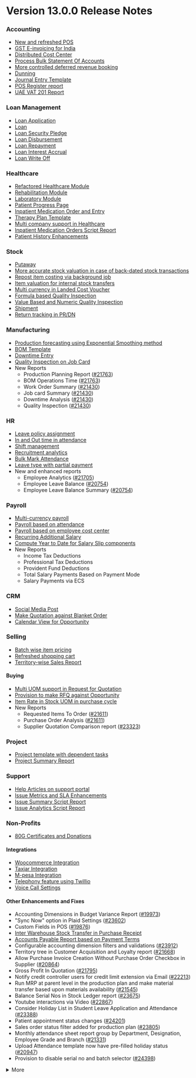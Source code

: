 # Version 13.0.0 Release Notes

### Accounting
- [New and refreshed POS](https://github.com/integra/accurix/pull/20789)
- [GST E-invoicing for India](https://docs.accurix.com/docs/user/manual/en/regional/india/setup-e-invoicing)
- [Distributed Cost Center](https://docs.accurix.com/docs/user/manual/en/accounts/distributed-cost-center)
- [Process Bulk Statement Of Accounts](https://docs.accurix.com/docs/user/manual/en/accounts/process-statement-of-accounts)
- [More controlled deferred revenue booking](https://docs.accurix.com/docs/user/manual/en/accounts/process-deferred-accounting)
- [Dunning](https://docs.accurix.com/docs/user/manual/en/accounts/dunning)
- [Journal Entry Template](https://docs.accurix.com/docs/user/manual/en/accounts/journal-entry-template)
- [POS Register report](https://github.com/integra/accurix/pull/23313)
- [UAE VAT 201 Report](https://github.com/integra/accurix/pull/23447)


### Loan Management
- [Loan Application](https://docs.accurix.com/docs/user/manual/en/loan-management/loan-application)
- [Loan](https://docs.accurix.com/docs/user/manual/en/loan-management/loan)
- [Loan Security Pledge](https://docs.accurix.com/docs/user/manual/en/loan-management/loan-security-pledge)
- [Loan Disbursement](https://docs.accurix.com/docs/user/manual/en/loan-management/loan-disbursement)
- [Loan Repayment](https://docs.accurix.com/docs/user/manual/en/loan-management/loan-repayment)
- [Loan Interest Accrual](https://docs.accurix.com/docs/user/manual/en/loan-management/loan-interest-accrual)
- [Loan Write Off](https://docs.accurix.com/docs/user/manual/en/loan-management/loan-write-off)

### Healthcare
- [Refactored Healthcare Module](https://docs.accurix.com/docs/user/manual/en/healthcare)
- [Rehabilitation Module](https://docs.accurix.com/docs/user/manual/en/healthcare/exercise_type)
- [Laboratory Module](https://docs.accurix.com/docs/user/manual/en/healthcare/setup_laboratory)
- [Patient Progress Page](https://github.com/integra/accurix/pull/22474)
- [Inpatient Medication Order and Entry](https://docs.accurix.com/docs/user/manual/en/healthcare/inpatient_medication_entry)
- [Therapy Plan Template](https://docs.accurix.com/docs/user/manual/en/healthcare/therapy_plan)
- [Multi company support in Healthcare](https://github.com/integra/accurix/pull/21290)
- [Inpatient Medication Orders Script Report](https://github.com/integra/accurix/pull/23984)
- [Patient History Enhancements](https://github.com/integra/accurix/pull/24033)


### Stock
- [Putaway](https://docs.accurix.com/docs/user/manual/en/stock/putaway-rule)
- [More accurate stock valuation in case of back-dated stock transactions](https://github.com/integra/accurix/pull/24183)
- [Repost item costing via background job](https://github.com/integra/accurix/pull/24183)
- [Item valuation for internal stock transfers](https://github.com/integra/accurix/pull/24200)
- [Multi currency in Landed Cost Voucher](https://github.com/integra/accurix/pull/24127)
- [Formula based Quality Inspection](https://docs.accurix.com/docs/user/manual/en/stock/quality-inspection)
- [Value Based and Numeric Quality Inspection](https://github.com/integra/accurix/pull/24181)
- [Shipment](https://github.com/integra/accurix/pull/22914)
- [Return tracking in PR/DN](https://github.com/integra/accurix/pull/22859)

### Manufacturing
- [Production forecasting using Exponential Smoothing method](https://docs.accurix.com/docs/user/manual/en/manufacturing/reports/demand-driven-forecasting)
- [BOM Template](https://docs.accurix.com/docs/user/manual/en/manufacturing/bill-of-materials#34-bom-template)
- [Downtime Entry](https://docs.accurix.com/docs/user/manual/en/manufacturing/downtime-entry)
- [Quality Inspection on Job Card](https://github.com/integra/accurix/pull/23964)
- New Reports
  - Production Planning Report ([#21763](https://github.com/integra/accurix/pull/21763))
  - BOM Operations Time ([#21763](https://github.com/integra/accurix/pull/21763))
  - Work Order Summary ([#21430](https://github.com/integra/accurix/pull/21430))
  - Job card Summary ([#21430](https://github.com/integra/accurix/pull/21430))
  - Downtime Analysis ([#21430](https://github.com/integra/accurix/pull/21430))
  - Quality Inspection ([#21430](https://github.com/integra/accurix/pull/21430))

### HR
- [Leave policy assignment](https://github.com/integra/accurix/pull/23112)
- [In and Out time in attendance](https://github.com/integra/accurix/pull/21547)
- [Shift management](https://docs.accurix.com/docs/user/manual/en/human-resources/shift-management)
- [Recruitment analytics](https://github.com/integra/accurix/pull/21732)
- [Bulk Mark Attendance](https://github.com/integra/accurix/pull/20062)
- [Leave type with partial payment](https://github.com/integra/accurix/pull/23173)
- New and enhanced reports
    - Employee Analytics ([#21705](https://github.com/integra/accurix/pull/21705))
    - Employee Leave Balance ([#20754](https://github.com/integra/accurix/pull/20754))
    - Employee Leave Balance Summary ([#20754](https://github.com/integra/accurix/pull/20754))

### Payroll
- [Multi-currency payroll](https://github.com/integra/accurix/pull/23519)
- [Payroll based on attendance](https://github.com/integra/accurix/pull/21258)
- [Payroll based on employee cost center](https://github.com/integra/accurix/pull/21609)
- [Recurring Additional Salary](https://github.com/integra/accurix/pull/20936)
- [Compute Year to Date for Salary Slip components](https://github.com/integra/accurix/pull/24362)
- New Reports
  - Income Tax Deductions
  - Professional Tax Deductions
  - Provident Fund Deductions
  - Total Salary Payments Based on Payment Mode
  - Salary Payments via ECS

### CRM
- [Social Media Post](https://docs.accurix.com/docs/user/manual/en/CRM/social-media-post)
- [Make Quotation against Blanket Order](https://docs.accurix.com/docs/user/manual/en/selling/blanket-order)
- [Calendar View for Opportunity](https://github.com/integra/accurix/pull/21280)

### Selling
- [Batch wise item pricing](https://github.com/integra/accurix/pull/24470)
- [Refreshed shopping cart](https://github.com/integra/accurix/pull/22617)
- [Territory-wise Sales Report](https://github.com/integra/accurix/pull/20428)

#### Buying
- [Multi UOM support in Request for Quotation](https://github.com/integra/accurix/pull/22249)
- [Provision to make RFQ against Opportunity](https://github.com/integra/accurix/pull/22765)
- [Item Rate in Stock UOM in purchase cycle](https://github.com/integra/accurix/pull/24315)
- New Reports
  - Requested Items To Order ([#21611](https://github.com/integra/accurix/pull/21611))
  - Purchase Order Analysis ([#21611](https://github.com/integra/accurix/pull/21611))
  - Supplier Quotation Comparison report ([#23323](https://github.com/integra/accurix/pull/23323))

### Project
- [Project template with dependent tasks](https://github.com/integra/accurix/pull/24092)
- [Project Summary Report](https://github.com/integra/accurix/pull/21587)

### Support
- [Help Articles on support portal](https://github.com/integra/accurix/pull/22194)
- [Issue Metrics and SLA Enhancements](https://github.com/integra/accurix/pull/21617)
- [Issue Summary Script Report](https://docs.accurix.com/docs/user/manual/en/support/support_reports)
- [Issue Analytics Script Report](https://docs.accurix.com/docs/user/manual/en/support/support_reports)

### Non-Profits
- [80G Certificates and Donations](https://docs.accurix.com/docs/user/manual/en/non_profit/tax_exemption_80g_certificate)

#### Integrations
- [Woocommerce Integration](https://docs.accurix.com/docs/user/manual/en/accurix_integration/woocommerce_integration)
- [Taxjar Integration](https://github.com/integra/accurix/pull/21047)
- [M-pesa Integration](https://docs.accurix.com/docs/user/manual/en/accurix_integration/mpesa-integration)
- [Telephony feature using Twillio](https://github.com/integra/accurix/pull/24032)
- [Voice Call Settings](https://github.com/integra/accurix/pull/24126)


#### Other Enhancements and Fixes
- Accounting Dimensions in Budget Variance Report ([#19973](https://github.com/integra/accurix/pull/19973))
- "Sync Now" option in Plaid Settings ([#23602](https://github.com/integra/accurix/pull/23602))
- Custom Fields in POS ([#19876](https://github.com/integra/accurix/pull/19876))
- [Inter Warehouse Stock Transfer in Purchase Receipt](https://docs.accurix.com/docs/user/manual/en/stock/articles/material-transfer-from-delivery-note)
- [Accounts Payable Report based on Payment Terms](https://docs.accurix.com/docs/user/manual/en/accounts/accounting-reports)
- Configurable accounting dimension filters and validations ([#23912](https://github.com/integra/accurix/pull/23912))
- Territory tree in Customer Acquisition and Loyalty report ([#21668](https://github.com/integra/accurix/pull/21668))
- Allow Purchase Invoice Creation Without Purchase Order Checkbox in Supplier ([#20864](https://github.com/integra/accurix/pull/20864))
- Gross Profit In Quotation ([#21795](https://github.com/integra/accurix/pull/21795))
- Notify credit controller users for credit limit extension via Email ([#22213](https://github.com/integra/accurix/pull/22213))
- Run MRP at parent level in the production plan and make material transfer based upon materials availability ([#21545](https://github.com/integra/accurix/pull/21545))
- Balance Serial Nos in Stock Ledger report ([#23675](https://github.com/integra/accurix/pull/23675))
- Youtube interactions via Video  ([#22867](https://github.com/integra/accurix/pull/22867))
- Consider Holiday List in Student Leave Application and Attendance ([#23388](https://github.com/integra/accurix/pull/23388))
- Patient appointment status changes ([#24201](https://github.com/integra/accurix/pull/24201))
- Sales order status filter added for production plan ([#23805](https://github.com/integra/accurix/pull/23805))
- Monthly attendance sheet report group by Department, Designation, Employee Grade and Branch ([#21331](https://github.com/integra/accurix/pull/21331))
- Upload Attendance template now have pre-filled holiday status ([#20947](https://github.com/integra/accurix/pull/20947))
- Provision to disable serial no and batch selector ([#24398](https://github.com/integra/accurix/pull/24398))

<details>
<summary>More</summary>

- Fetch Items from BOM in Stock Entry([#19498](https://github.com/integra/accurix/pull/19498))
- Supplier Sourced Items in BOM ([#23557](https://github.com/integra/accurix/pull/23557))
- Close Production Plan ([#23728](https://github.com/integra/accurix/pull/23728))
- Button to create Stock Entry for Drug Shortage ([#24012](https://github.com/integra/accurix/pull/24012))
- Added column cost center in Accounts Receivable report ([#23835](https://github.com/integra/accurix/pull/23835))
- Added jinja templating in Contract Template ([#24046](https://github.com/integra/accurix/pull/24046))
- Make account number length configurable ([#23845](https://github.com/integra/accurix/pull/23845))
- Add company and correct filter in bank reconciliation statement ([#23614](https://github.com/integra/accurix/pull/23614))
- Added Condition field in Pricing Rule ([#23014](https://github.com/integra/accurix/pull/23014))
- Open lead status on next contact date ([#23445](https://github.com/integra/accurix/pull/23445))
- [Tax Category in POS Profile](https://docs.accurix.com/docs/user/manual/en/accounts/pos-profile)
- Added phone field in product Inquiry ([#23170](https://github.com/integra/accurix/pull/23170))
- Allow Discharge despite Unbilled Healthcare Services ([#24281](https://github.com/integra/accurix/pull/24281))
- Do Not Bill Patient Encounters for Inpatients ([#24355](https://github.com/integra/accurix/pull/24355))
- Autofill Supplier pop-up when only 1 Supplier in RFQ ([#22512](https://github.com/integra/accurix/pull/22512))
- Accounting entries for service item in Purchase receipt ([#22223](https://github.com/integra/accurix/pull/22223))
- Added Project in Sales Analytics report ([#23309](https://github.com/integra/accurix/pull/23309))
- Added all companies option in employee tree to view employee across all companies ([#22573](https://github.com/integra/accurix/pull/22573))
- Email Group Option In Email Campaign ([#22731](https://github.com/integra/accurix/pull/22731))
- Stock Report Enhancements ([#21727](https://github.com/integra/accurix/pull/21727))
- Added range for age in stock ageing ([#22622](https://github.com/integra/accurix/pull/22622))
- Report Summary in Financial Statement([#20876](https://github.com/integra/accurix/pull/20876))
- Added sequence id in routing for the completion of operations sequentially ([#23641](https://github.com/integra/accurix/pull/23641))
- Nested Set filtering for Accounting Dimension
- Add/Remove Items from submitted Sales/Purchase Order
- Provision to edit Item Details from Marketplace
- Scan Barcode in Purchase Receipt
- Disable Rounded Totals Checkbox for Salary Slips in HR Settings

- Renamed Loan Management to Loan on Desk Page ([#21877](https://github.com/integra/accurix/pull/21877))
- Added Expense Approver field in Employee master ([#22244](https://github.com/integra/accurix/pull/22244))
- Bill all hours by default on Timesheet ([#22155](https://github.com/integra/accurix/pull/22155))
- Unable to cancel employee advance ([#22374](https://github.com/integra/accurix/pull/22374))
- Status error in purchase invoice ([#22351](https://github.com/integra/accurix/pull/22351))
- Item-wise sales and purchase register export ([#22184](https://github.com/integra/accurix/pull/22184))
- Billing address in for Purchase documents ([#22233](https://github.com/integra/accurix/pull/22233))
- Handle canceled entries in financial statements ([#22231](https://github.com/integra/accurix/pull/22231))
- Default period start date and period end date for financial statements ([#22011](https://github.com/integra/accurix/pull/22011))
- Update Packed Items via Update Items in Sales Order ([#22392](https://github.com/integra/accurix/pull/22392))
- Hide delete company transactions button if not system manager ([#21839](https://github.com/integra/accurix/pull/21839))
- Skipping total row for tree-view reports ([#22350](https://github.com/integra/accurix/pull/22350))
- Cancelled entries in tds payable monthly report ([#22131](https://github.com/integra/accurix/pull/22131))
- Inter-company Invoice currency for multicurrency transactions ([#21984](https://github.com/integra/accurix/pull/21984))
- Filter batches based on item and warehouse in Pick List (develop) ([#21780](https://github.com/integra/accurix/pull/21780))
- Set cost center in Expense Claim child based on parent (if missing) ([#22175](https://github.com/integra/accurix/pull/22175))
- Item wise backdated stock entry posting for immutable ledger ([#22366](https://github.com/integra/accurix/pull/22366))
- Shopping cart UI fixes ([#22137](https://github.com/integra/accurix/pull/22137))
- Filter Leave Type based on allocation for a particular employee ([#22050](https://github.com/integra/accurix/pull/22050))
- Party validation for inter-warehouse transaction ([#22186](https://github.com/integra/accurix/pull/22186))
- Manufacturing dashboard and work order summary chart ([#21946](https://github.com/integra/accurix/pull/21946))
- IP Admission and Discharge, Minor fixes ([#21817](https://github.com/integra/accurix/pull/21817))
- Validation of Purchase Order against Material Request missing ([#22192](https://github.com/integra/accurix/pull/22192))
- Staffing Plan validation ([#22379](https://github.com/integra/accurix/pull/22379))
- Do not allow backdated stock transactions in previous fiscal year ([#21967](https://github.com/integra/accurix/pull/21967))
- Employee Advance Return not working ([#21812](https://github.com/integra/accurix/pull/21812))
- Added card for reports on education desk ([#21853](https://github.com/integra/accurix/pull/21853))
- Refactored project summary report  ([#21943](https://github.com/integra/accurix/pull/21943))
- Revenue and Customer Count only in date range in Customer Acquitition Report ([#22210](https://github.com/integra/accurix/pull/22210))
- Alternative item not working for subcontract ([#22386](https://github.com/integra/accurix/pull/22386))
- Unable to create batched Item ([#22393](https://github.com/integra/accurix/pull/22393))
- Filters for the manufacturing reports ([#21960](https://github.com/integra/accurix/pull/21960))
- Raw material warehouse in Production Planning Report ([#21982](https://github.com/integra/accurix/pull/21982))
- Allowed LWP leave types to select in Leave Application even if there is no allocation against them ([#22197](https://github.com/integra/accurix/pull/22197))
- Report not working on parameter Grade ([#21951](https://github.com/integra/accurix/pull/21951))
- Allow to enter Relieving date if employee status is Left ([#22242](https://github.com/integra/accurix/pull/22242))
- Resetting lost reason in opportunity and quotation ([#22378](https://github.com/integra/accurix/pull/22378))
- Filtering issues in opening invoice creation tool ([#21969](https://github.com/integra/accurix/pull/21969))
- Set default reference Id for "On Previous Row Amount" and "On Previous Row Total" ([#22346](https://github.com/integra/accurix/pull/22346))
- UX date range field separated in from and to date fields. ([#21765](https://github.com/integra/accurix/pull/21765))
- Enable show_configure_button when shopping cart is enabled ([#22468](https://github.com/integra/accurix/pull/22468))
- Setup status indicators for Job Offer and Job Applicant (develop) ([#22445](https://github.com/integra/accurix/pull/22445))
- Item-wise sales history report ([#22783](https://github.com/integra/accurix/pull/22783))
- Setting filter for project in kanban board ([#22717](https://github.com/integra/accurix/pull/22717))
- Dashboard For Timesheet ([#22750](https://github.com/integra/accurix/pull/22750))
- Handle custom statuses for the pause SLA configuration ([#22349](https://github.com/integra/accurix/pull/22349))
- Quality Feedback and Template ([#22571](https://github.com/integra/accurix/pull/22571))
- Unable to change link from new lead to existing customer ([#22787](https://github.com/integra/accurix/pull/22787))
- Move Issue List actions under 'Actions' dropdown (ux) ([#22710](https://github.com/integra/accurix/pull/22710))
- Cost center should only show option of selected company ([#22598](https://github.com/integra/accurix/pull/22598))
- Serial No Rename does not affect  Stock Ledger Entry ([#22746](https://github.com/integra/accurix/pull/22746))
- Descriptions not copied while creating Fees from Fee Structure ([#22792](https://github.com/integra/accurix/pull/22792))
- Company filter for cost_center and expense_account in all sales and purchase transactions ([#22478](https://github.com/integra/accurix/pull/22478))
- Arrangements of filters for reports accounts payable & receivable  ([#22636](https://github.com/integra/accurix/pull/22636))
- Update the project after task deletion so that the % completed shows correct value ([#22591](https://github.com/integra/accurix/pull/22591))
- Block Invalid Serial No updates in Maintenance Schedule ([#22665](https://github.com/integra/accurix/pull/22665))
- Fetch item price in sales invoice based on it's validity ([#22563](https://github.com/integra/accurix/pull/22563))
- Add view ledger button for cancelled docs ([#22432](https://github.com/integra/accurix/pull/22432))
- Allow creating SLA documents even if SLA tracking is not enabled ([#22608](https://github.com/integra/accurix/pull/22608))
- Quotation list view blank if quotation_to field not set as a standard filter ([#22672](https://github.com/integra/accurix/pull/22672))
- Salary deductions report fixes ([#22397](https://github.com/integra/accurix/pull/22397))
22727))
- Incorrect delivered qty in Supplier-Wise Sales Analytics ([#22631](https://github.com/integra/accurix/pull/22631))
- Moved parent warehouse to top section also added a section break ([#22708](https://github.com/integra/accurix/pull/22708))
- Skip Progress and Completed by fields on Task Duplication ([#22565](https://github.com/integra/accurix/pull/22565))
- Incorrect stock after merging the items ([#22526](https://github.com/integra/accurix/pull/22526))
- Letter head not found in opening invoice creation tool ([#22488](https://github.com/integra/accurix/pull/22488))
- Cannot cancel asset and asset movement ([#22441](https://github.com/integra/accurix/pull/22441))
- Fetch project-related info in Timesheet ([#22423](https://github.com/integra/accurix/pull/22423))
- Currency symbol not showing as per company currency in stock balance report ([#22724](https://github.com/integra/accurix/pull/22724))
- Add default cost center in payment reconciliation JV ([#22614](https://github.com/integra/accurix/pull/22614))
- Stock Reconciliation Invalid Quantity for Batched Item ([#22726](https://github.com/integra/accurix/pull/22726))
- Project link not set in accounts other than profit and loss accounts ([#22051](https://github.com/integra/accurix/pull/22051))
- Buying price for non stock item in gross profit report ([#22616](https://github.com/integra/accurix/pull/22616))
- Multi currency payment reconciliation ([#22738](https://github.com/integra/accurix/pull/22738))
- Cannot cancel assets with repair pending ([#22440](https://github.com/integra/accurix/pull/22440))
- Reset homepage to home after unchecking products page ([#22736](https://github.com/integra/accurix/pull/22736))
- Generic Message in previous doc validation for buying and selling ([#22546](https://github.com/integra/accurix/pull/22546))
- Expense claim outstanding while making payment entry ([#22735](https://github.com/integra/accurix/pull/22735))
- Take parent cost center for child if no cost center at child in expense claim ([#22496](https://github.com/integra/accurix/pull/22496))
- Consider company fiscal year for getting balance ([#22577](https://github.com/integra/accurix/pull/22577))
- Pick List empty table and Serial-Batch items handling ([#22426](https://github.com/integra/accurix/pull/22426))
- Show total row in print format of financial statement ([#22693](https://github.com/integra/accurix/pull/22693))
- Set Root as Parent if no parent in new tree view node ([#22497](https://github.com/integra/accurix/pull/22497))
- Multiple pos issues ([#23725](https://github.com/integra/accurix/pull/23725))
- Calculate taxes if tax is based on item quantity and inclusive on item price ([#23001](https://github.com/integra/accurix/pull/23001))
- Contact us button not visible in the website for the non variant items ([#23217](https://github.com/integra/accurix/pull/23217))
- Not able to make Material Request from Sales Order ([#23669](https://github.com/integra/accurix/pull/23669))
- Capture advance payments in payment order ([#23256](https://github.com/integra/accurix/pull/23256))
- Program and Course Enrollment fixes ([#23333](https://github.com/integra/accurix/pull/23333))
- Cannot create asset if cwip disabled and account not set ([#23580](https://github.com/integra/accurix/pull/23580))
- Cannot merge pos invoices with inclusive tax ([#23541](https://github.com/integra/accurix/pull/23541))
- Do not allow Company as accounting dimension ([#23755](https://github.com/integra/accurix/pull/23755))
- Set value of wrong Bank Account field in Payment Entry ([#22302](https://github.com/integra/accurix/pull/22302))
- Reverse journal entry for multi-currency ([#23165](https://github.com/integra/accurix/pull/23165))
- Updated integrations desk page ([#23772](https://github.com/integra/accurix/pull/23772))
- Assessment Result child table not visible when accessed via Assessment Plan dashboard ([#22880](https://github.com/integra/accurix/pull/22880))
- Conversion factor fixes in Stock Entry ([#23407](https://github.com/integra/accurix/pull/23407))
- Total calculations for multi-currency RCM invoices ([#23072](https://github.com/integra/accurix/pull/23072))
- Show accounts in financial statements upto level 20 ([#23718](https://github.com/integra/accurix/pull/23718))
- Consolidated financial statement sums values into wrong parent ([#23288](https://github.com/integra/accurix/pull/23288))
- Set SLA variance in seconds for Duration fieldtype ([#23765](https://github.com/integra/accurix/pull/23765))
- Added missing reports on selling desk ([#23548](https://github.com/integra/accurix/pull/23548))
- Fixed heading in the mobile view ([#23145](https://github.com/integra/accurix/pull/23145))
- Misleading filters on Item tax Template Link field ([#22918](https://github.com/integra/accurix/pull/22918))
- Do not consider opening entries for TDS calculation ([#23597](https://github.com/integra/accurix/pull/23597))
- Attendance calendar map fix ([#23245](https://github.com/integra/accurix/pull/23245))
- Post cancellation accounting entry on posting date instead of current ([#23361](https://github.com/integra/accurix/pull/23361))
- Set Customer only if Contact is present ([#23704](https://github.com/integra/accurix/pull/23704))
- Add Delivery Note Count in Sales Invoice Dashboard ([#23161](https://github.com/integra/accurix/pull/23161))
- Breadcrumbs for Maintenance Visit and Schedule ([#23369](https://github.com/integra/accurix/pull/23369))
- Raise Error on over receipt/consumption for sub-contracted PR ([#23195](https://github.com/integra/accurix/pull/23195))
- Validate if company not set in the Payment Entry ([#23419](https://github.com/integra/accurix/pull/23419))
- Ignore company and bank account doctype while deleting company transactions ([#22953](https://github.com/integra/accurix/pull/22953))
- Sales funnel data is inconsistent ([#23110](https://github.com/integra/accurix/pull/23110))
- Credit Limit Email not working ([#23059](https://github.com/integra/accurix/pull/23059))
- Add Company in list fields to fetch for Expense Claim ([#23007](https://github.com/integra/accurix/pull/23007))
- Issue form cleaned up and renamed Minutes to First Response field ([#23066](https://github.com/integra/accurix/pull/23066))
- Quotation lost reason options fix ([#22814](https://github.com/integra/accurix/pull/22814))
- Tax amounts in HSN Wise Outward summary ([#23076](https://github.com/integra/accurix/pull/23076))
- Patient Appointment not able to save ([#23434](https://github.com/integra/accurix/pull/23434))
- Removed Working Hours field from Company ([#23009](https://github.com/integra/accurix/pull/23009))
- Added check-in time validation in the Inpatient Record - Transfer ([#22958](https://github.com/integra/accurix/pull/22958))
- Handle Blank from/to range in Numeric Item Attribute ([#23483](https://github.com/integra/accurix/pull/23483))
- Sequence Matcher error in Bank Reconciliation ([#23539](https://github.com/integra/accurix/pull/23539))
- Fixed Conversion Factor rate for the BOM Exploded Item ([#23151](https://github.com/integra/accurix/pull/23151))
- Payment Schedule not fetching ([#23476](https://github.com/integra/accurix/pull/23476))
- Validate if removed Item Attributes exist in variant items ([#22911](https://github.com/integra/accurix/pull/22911))
- Set default billing address for purchase documents ([#22950](https://github.com/integra/accurix/pull/22950))
- Added help link in navbar settings ([#22943](https://github.com/integra/accurix/pull/22943))
- Apply TDS on Purchase Invoice creation from Purchase Order and Purchase Receipt ([#23282](https://github.com/integra/accurix/pull/23282))
- Education Module fixes ([#23714](https://github.com/integra/accurix/pull/23714))
- Filter out cancelled entries in customer ledger summary ([#23205](https://github.com/integra/accurix/pull/23205))
- Fiscal Year and Tax Rates for Italy ([#23623](https://github.com/integra/accurix/pull/23623))
- Production Plan incorrect Work Order qty ([#23264](https://github.com/integra/accurix/pull/23264))
- Added new filters in the Batch-wise Balance History report ([#23676](https://github.com/integra/accurix/pull/23676))
- Update state code and union territory for Daman and Diu ([#22988](https://github.com/integra/accurix/pull/22988))
- Set Stock UOM in item while creating Material Request from Stock Entry ([#23436](https://github.com/integra/accurix/pull/23436))
- Sales Order to Purchase Order flow improvement ([#23357](https://github.com/integra/accurix/pull/23357))
- Student Admission and Student Applicant fixes ([#23515](https://github.com/integra/accurix/pull/23515))
- Loan disbursement amount validation ([#24000](https://github.com/integra/accurix/pull/24000))
- Making company address read-only in delivery note ([#23890](https://github.com/integra/accurix/pull/23890))
- BOM stock report color showing always red ([#23994](https://github.com/integra/accurix/pull/23994))
- Added filter for customer field in Issue ([#24051](https://github.com/integra/accurix/pull/24051))
- Added project link in timesheet form ([#23764](https://github.com/integra/accurix/pull/23764))
- Update integrations desk page ([#23767](https://github.com/integra/accurix/pull/23767))
- Place of supply change on address change ([#23941](https://github.com/integra/accurix/pull/23941))
- TDS calculation, skip invoices with "Apply Tax Withholding Amount" has disabled ([#23672](https://github.com/integra/accurix/pull/23672))
- Auto fetch serial nos with modified conversion factor ([#23854](https://github.com/integra/accurix/pull/23854))
- Default cost center in item master not set in stock entry ([#23877](https://github.com/integra/accurix/pull/23877))
- Incorrect de-link serial no and batch ([#23947](https://github.com/integra/accurix/pull/23947))
- Accounting for internal transfer invoices within same company ([#24021](https://github.com/integra/accurix/pull/24021))
- Multiple pricing rule with margin type as Percentage is not working ([#24205](https://github.com/integra/accurix/pull/24205))
- Added Purchase Order to Global Search ([#24055](https://github.com/integra/accurix/pull/24055))
- Cannot expand row in update items dialog ([#23839](https://github.com/integra/accurix/pull/23839))
- Maintain stock can't be changed it there is product bundle ([#23989](https://github.com/integra/accurix/pull/23989))
- SO to PO Mapping Issue ([#23820](https://github.com/integra/accurix/pull/23820))
- Asset with value zero doesn't show up in fixed asset register ([#24091](https://github.com/integra/accurix/pull/24091))
- Cannot save customer email & phone ([#23797](https://github.com/integra/accurix/pull/23797))
- Incorrect balance value in stock balance report ([#24048](https://github.com/integra/accurix/pull/24048))
- Payment Terms not fetched in Purchase Invoice from Purchase Receipt ([#23735](https://github.com/integra/accurix/pull/23735))
- Fix for LMS Sign Up link ([#23743](https://github.com/integra/accurix/pull/23743))
- Incorrect stock quantity if 'Allow Multiple Material Consumption… ([#24116](https://github.com/integra/accurix/pull/24116))
- Added wrong absent days calculation in salary slip ([#23897](https://github.com/integra/accurix/pull/23897))
- Purchase receipt to purchase invoice bill date mapping ([#23967](https://github.com/integra/accurix/pull/23967))
- Overriding po ([#24022](https://github.com/integra/accurix/pull/24022))
- Do not cancel reference document on Quality Inspection cancellation ([#24198](https://github.com/integra/accurix/pull/24198))
- Get formatted value in 'taxes' print template ([#24035](https://github.com/integra/accurix/pull/24035))
- Don't overrule Item Price via Pricing Rule Rate if 0 ([#23636](https://github.com/integra/accurix/pull/23636))
- Job card error handling for operations field ([#23991](https://github.com/integra/accurix/pull/23991))
- Validation for journal entry with 0 debit and credit values ([#23975](https://github.com/integra/accurix/pull/23975))
- Check if customer exists in product listing ([#24030](https://github.com/integra/accurix/pull/24030))
- Asset finance book posting date fix ([#23778](https://github.com/integra/accurix/pull/23778))
- Same source and target tables in Status Updater's update query ([#24110](https://github.com/integra/accurix/pull/24110))
- Asset finance book depreciation posting date fix ([#23833](https://github.com/integra/accurix/pull/23833))
- Ignore exception during leave ledger creation from patch ([#24005](https://github.com/integra/accurix/pull/24005))
- Added link of bank reconciliation and clearance in accounting desk page ([#23850](https://github.com/integra/accurix/pull/23850))
- Sales invoice add button from sales order dashboard ([#24077](https://github.com/integra/accurix/pull/24077))
- Incorrect calculation for consumed qty for subcontract item ([#23257](https://github.com/integra/accurix/pull/23257))
- Incorrect required_qty in Production Planning Report ([#24074](https://github.com/integra/accurix/pull/24074))
- Email digest user not found ([#23949](https://github.com/integra/accurix/pull/23949))
- Delete Receive at Warehouse entry on cancellation of Send to War… ([#24115](https://github.com/integra/accurix/pull/24115))
- Added TDS Payable account number and an error message ([#24065](https://github.com/integra/accurix/pull/24065))
- Override field_map for job card gantt ([#24155](https://github.com/integra/accurix/pull/24155))
- Old shopify order syncing date ([#23990](https://github.com/integra/accurix/pull/23990))
- Shipping chanrges not sync in accurix from shopify ([#24114](https://github.com/integra/accurix/pull/24114))
- GSTR B2C report ([#24039](https://github.com/integra/accurix/pull/24039))
- Ignore cancelled entries in stock balance report ([#23757](https://github.com/integra/accurix/pull/23757))
- Stock ageing report not working ([#23923](https://github.com/integra/accurix/pull/23923))
- Incorrect assign to in Maintenance Schedule  ([#23831](https://github.com/integra/accurix/pull/23831))
- Improve UX of DATEV report ([#23892](https://github.com/integra/accurix/pull/23892))
- Set SLA variance in seconds for Duration fieldtype ([#23765](https://github.com/integra/accurix/pull/23765))
- dDouble exception in payroll ([#24078](https://github.com/integra/accurix/pull/24078))
- Make asset dashboard charts public ([#23751](https://github.com/integra/accurix/pull/23751))
- Don't copy terms and discount from SO to PO ([#23903](https://github.com/integra/accurix/pull/23903))
- Ignore doctypes on company transaction delete ([#23864](https://github.com/integra/accurix/pull/23864))
- Error handling in Upload Attendance  ([#23907](https://github.com/integra/accurix/pull/23907))
- Tax template update on customer address change ([#24160](https://github.com/integra/accurix/pull/24160))
- Not able to save bom ([#23910](https://github.com/integra/accurix/pull/23910))
- Enable Allow Auto Repeat for standard doctypes having auto_repeat field ([#23776](https://github.com/integra/accurix/pull/23776))
- Place of Supply fix in Sales Invoices ([#23785](https://github.com/integra/accurix/pull/23785))
- Opening invoices in GSTR-1 report ([#24117](https://github.com/integra/accurix/pull/24117))
- Partial serial no return issue ([#24208](https://github.com/integra/accurix/pull/24208))
- Import taxjar globally in the taxjar_integration module ([#24027](https://github.com/integra/accurix/pull/24027))
- Payroll attendance error ([#23887](https://github.com/integra/accurix/pull/23887))
- Loan application link on creating loan ([#23937](https://github.com/integra/accurix/pull/23937))
- POS item search includes non stock items ([#23914](https://github.com/integra/accurix/pull/23914))
- Paid amount in Sales Invoice POS return resets to 0 ([#24057](https://github.com/integra/accurix/pull/24057))
- Fiscal year can be shorter than 12 months ([#23838](https://github.com/integra/accurix/pull/23838))
- Loan repayment type option remove ([#23582](https://github.com/integra/accurix/pull/23582))
- Item wise tax calculation ([#23744](https://github.com/integra/accurix/pull/23744))
- Enabling track changes for stock settings ([#23982](https://github.com/integra/accurix/pull/23982))
- Added link of bank reconciliation and clearance in accounting desk page ([#23809](https://github.com/integra/accurix/pull/23809))
- Location data on Asset to use command(make_demo) ([#23825](https://github.com/integra/accurix/pull/23825))
- Handle Account and Item None not found in Opening Invoice Creation Tool ([#23559](https://github.com/integra/accurix/pull/23559))
- Multiple subcontracting issues ([#23662](https://github.com/integra/accurix/pull/23662))
- Sequence id override with workstation column ([#23810](https://github.com/integra/accurix/pull/23810))
- Leave policy dashboard fix and roles ([#24170](https://github.com/integra/accurix/pull/24170))
- Scan barcode does not update barcode item field in sales order ([#24090](https://github.com/integra/accurix/pull/24090))
- Item price duplicate checking ([#23408](https://github.com/integra/accurix/pull/23408))
- Tax template update on supplier change for India ([#24060](https://github.com/integra/accurix/pull/24060))
- Consumed qty logic for subcontracted raw materials ([#23314](https://github.com/integra/accurix/pull/23314))
- Finance book not getting added in journal Entry of asset value adjustment ([#24100](https://github.com/integra/accurix/pull/24100))
- Set proper state code in ewaybill JSON when GST category is SEZ ([#23953](https://github.com/integra/accurix/pull/23953))
- Copying po no when mapping doc ([#23729](https://github.com/integra/accurix/pull/23729))
- Duplicate items validation for POS Invoice when allow multiple items is disabled ([#23896](https://github.com/integra/accurix/pull/23896))
- Do not allow Company as accounting dimension ([#23749](https://github.com/integra/accurix/pull/23749))
- Validation for duplicate Tax Category ([#23978](https://github.com/integra/accurix/pull/23978))
- Therapy plan and session fixes ([#23817](https://github.com/integra/accurix/pull/23817))
- Pricing rule with transaction not working for additional product ([#24053](https://github.com/integra/accurix/pull/24053))
- Inpatient Medication Order and Entry fixes ([#23799](https://github.com/integra/accurix/pull/23799))
- Avoid using SQL query to get fiscal year dates ([#24050](https://github.com/integra/accurix/pull/24050))
- Auto Statewise gst tax template ([#23832](https://github.com/integra/accurix/pull/23832))
- On save sequence id column override with workstation ([#23812](https://github.com/integra/accurix/pull/23812))
- Multiple pricing rules are not working on selling side ([#22711](https://github.com/integra/accurix/pull/22711))
- Salary slip popup error ([#24192](https://github.com/integra/accurix/pull/24192))
- Multiple pricing rule with margin type as Percentage is not working ([#24204](https://github.com/integra/accurix/pull/24204))
- Allow statistical component in salary structure. ([#24424](https://github.com/integra/accurix/pull/24424))
- Set current asset value before calculating difference amount ([#24119](https://github.com/integra/accurix/pull/24119))
- To use Stock UoM in BOM Stock Report ([#24339](https://github.com/integra/accurix/pull/24339))
- Accounting entries of asset when submitting purchase receipt ([#24191](https://github.com/integra/accurix/pull/24191))
- Batch/Serial Selector for Scanned Batched Item ([#24338](https://github.com/integra/accurix/pull/24338))
- Link timesheets with corresponding projects ([#24346](https://github.com/integra/accurix/pull/24346))
- Material request wrong status issue ([#24019](https://github.com/integra/accurix/pull/24019))
- UX issues in e-invoicing ([#24358](https://github.com/integra/accurix/pull/24358))
- Company Wise Valuation Rate for RM in BOM ([#24324](https://github.com/integra/accurix/pull/24324))
- Stock ageing should not take cancelled stock entries. ([#24437](https://github.com/integra/accurix/pull/24437))
- Partial loan security unpledging ([#24252](https://github.com/integra/accurix/pull/24252))
- Asset depreciation ledger ([#24226](https://github.com/integra/accurix/pull/24226))
- Back Update from QC based on Batch No ([#24329](https://github.com/integra/accurix/pull/24329))
- Fix for not having fiscal year while creating new company ([#24130](https://github.com/integra/accurix/pull/24130))
- E-invoice print format not showing other charges ([#24474](https://github.com/integra/accurix/pull/24474))
- Tax template update on customer address change ([#24146](https://github.com/integra/accurix/pull/24146))
- Do not manufacture same serial no multiple times ([#24164](https://github.com/integra/accurix/pull/24164))
- Ignore group cost center validation for period closing voucher ([#24375](https://github.com/integra/accurix/pull/24375))
- Partial serial no return issue ([#24207](https://github.com/integra/accurix/pull/24207))
- GSTR-1 double entry issue ([#24376](https://github.com/integra/accurix/pull/24376))
- Not able to create dunning from sales invoice ([#24349](https://github.com/integra/accurix/pull/24349))
- Set company in leave allocation and leave ledger entry ([#24296](https://github.com/integra/accurix/pull/24296))
- Allow leave policy assignment to be canceled. ([#24265](https://github.com/integra/accurix/pull/24265))
- Removed all day event from shift assignment calendar ([#24397](https://github.com/integra/accurix/pull/24397))
- Tax calculation on salary slip for the first month ([#24272](https://github.com/integra/accurix/pull/24272))
- Validate tax template for tax category ([#24402](https://github.com/integra/accurix/pull/24402))
- Numeric/Non-numeric QI UX ([#24517](https://github.com/integra/accurix/pull/24517))
- Finished good produced qty validation ([#24220](https://github.com/integra/accurix/pull/24220))
- Incorrect serial no in the subcontracted purchase receipt ([#24354](https://github.com/integra/accurix/pull/24354))
- Don't validate warehouse values between Material Request and Stock Entry ([#24294](https://github.com/integra/accurix/pull/24294))
- Don't cancel job card if manufacturing entry has made ([#24063](https://github.com/integra/accurix/pull/24063))
- Subscription prepaid date validation ([#24356](https://github.com/integra/accurix/pull/24356))
- Payment Period based on invoice date report fix/refactor ([#24378](https://github.com/integra/accurix/pull/24378))
- Drop ship partial order fixed ([#24072](https://github.com/integra/accurix/pull/24072))
- Payment entry multi-currency issue ([#24332](https://github.com/integra/accurix/pull/24332))
- Multiple pricing rule issue ([#24515](https://github.com/integra/accurix/pull/24515))
- Last purchase rate not updating when voucher cancelled if only one voucher is present ([#24322](https://github.com/integra/accurix/pull/24322))
- Do not cancel reference document on Quality Inspection cancellation ([#24197](https://github.com/integra/accurix/pull/24197))
- Refactored fetching & validating address from accurix rather than gst portal ([#24297](https://github.com/integra/accurix/pull/24297))
- Opportunity Status fix ([#22944](https://github.com/integra/accurix/pull/22944))
- Fixed stock and account balance syncing ([#24644](https://github.com/integra/accurix/pull/24644))
- Fixed incorrect stock ledger qty in the stock ledger report and bin ([#24649](https://github.com/integra/accurix/pull/24649))
- Fixed Consolidated Financial Statement report ([#24580](https://github.com/integra/accurix/pull/24580))
- Repost incompleted backdated transactions ([#24991](https://github.com/integra/accurix/pull/24991))
- Unequal debit and credit issue on RCM Invoice ([#24838](https://github.com/integra/accurix/pull/24838))
- Period list for exponential smoothing forecasting report ([#24983](https://github.com/integra/accurix/pull/24983))
- POS Opening Entry with empty balance detail rows ([#24891](https://github.com/integra/accurix/pull/24891))
- Use account_name only in consolidated report ([#24840](https://github.com/integra/accurix/pull/24840))
- Validation of job card in stock entry ([#24882](https://github.com/integra/accurix/pull/24882))
- Incorrect Nil Exempt and Non GST amount in GSTR3B report ([#24918](https://github.com/integra/accurix/pull/24918))
- TDS check getting checked after reload ([#24973](https://github.com/integra/accurix/pull/24973))
- Membership and Donation API fixes ([#24900](https://github.com/integra/accurix/pull/24900))
- Allow zero valuation in stock reconciliation ([#24985](https://github.com/integra/accurix/pull/24985))
- Simplified logic for additional salary ([#24907](https://github.com/integra/accurix/pull/24907))
- Allow to select item code in batch naming ([#24825](https://github.com/integra/accurix/pull/24825))
- Membership renewal validation (#24963) ([#24964](https://github.com/integra/accurix/pull/24964))
</details>